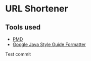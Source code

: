 # URL Shortener

## Tools used

- [PMD](https://pmd.github.io/)
- [Google Java Style Guide Formatter](https://plugins.jetbrains.com/plugin/8527-google-java-format)

Test commit